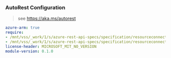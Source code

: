 ### AutoRest Configuration

> see https://aka.ms/autorest

``` yaml
azure-arm: true
require:
- /mnt/vss/_work/1/s/azure-rest-api-specs/specification/resourceconnector/resource-manager/readme.md
- /mnt/vss/_work/1/s/azure-rest-api-specs/specification/resourceconnector/resource-manager/readme.go.md
license-header: MICROSOFT_MIT_NO_VERSION
module-version: 0.1.0

```